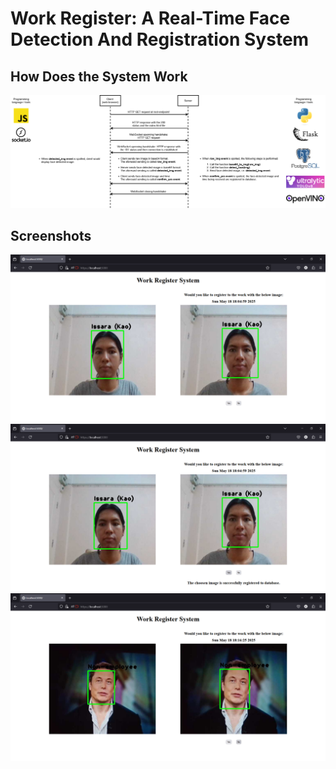# Work Register: A Real-Time Face Detection And Registration System
## How Does the System Work
![](https://github.com/sora-ix9/work_register/blob/main/diagram_and_screenshots/diagram.png?raw=true)
## Screenshots
![](https://github.com/sora-ix9/work_register/blob/main/diagram_and_screenshots/screenshot1.png?raw=true)
![](https://github.com/sora-ix9/work_register/blob/main/diagram_and_screenshots/screenshot2.png?raw=true)
![](https://github.com/sora-ix9/work_register/blob/main/diagram_and_screenshots/screenshot3.png?raw=true)
